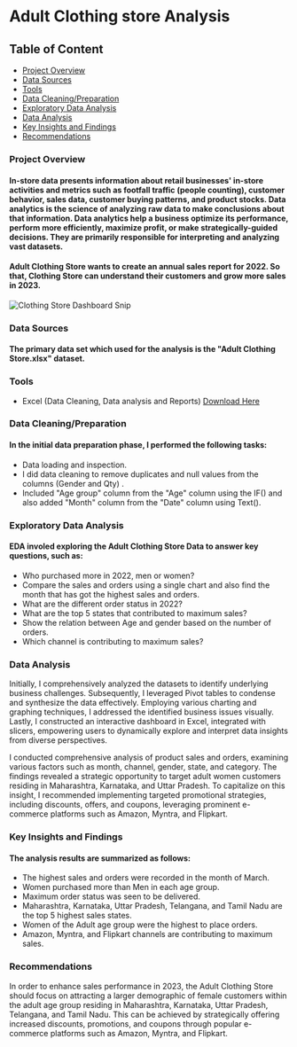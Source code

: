 # Adult Clothing store Analysis

## Table of Content
- [Project Overview](#project-overview)
- [Data Sources](#data-sources)
- [Tools](#tools)
- [Data Cleaning/Preparation](#data-cleaningpreparation)
- [Exploratory Data Analysis](#exploratory-data-analysis)
- [Data Analysis](#data-analysis)
- [Key Insights and Findings](#key-insights-and-findings)
- [Recommendations](#recommendations)


### Project Overview
#### In-store data presents information about retail businesses' in-store activities and metrics such as footfall traffic (people counting), customer behavior, sales data, customer buying patterns, and product stocks. Data analytics is the science of analyzing raw data to make conclusions about that information. Data analytics help a business optimize its performance, perform more efficiently, maximize profit, or make strategically-guided decisions. They are primarily responsible for interpreting and analyzing vast datasets.
#### Adult Clothing Store wants to create an annual sales report for 2022. So that, Clothing Store can understand their customers and grow more sales in 2023.

![Clothing Store Dashboard Snip](https://github.com/Jotrwt/Adult-Clothing-Store/assets/156798137/95621ec0-c7ae-49a2-8ef7-b1ad4818e03d)



### Data Sources
#### The primary data set which used for the analysis is the "Adult Clothing Store.xlsx" dataset.

### Tools
- Excel (Data Cleaning, Data analysis and Reports) [Download Here](https://www.microsoft.com/en-gb/microsoft-365/excel)

### Data Cleaning/Preparation

#### In the initial data preparation phase, I performed the following tasks:
- Data loading and inspection.
- I did data cleaning to remove duplicates and null values from the columns (Gender and Qty) . 
- Included "Age group" column from the "Age" column using the IF() and also added "Month" column from the "Date" column using Text().

### Exploratory Data Analysis

#### EDA involed exploring the Adult Clothing Store Data to answer key questions, such as:
- Who purchased more in 2022, men or women?
- Compare the sales and orders using a single chart and also find the month that has got the highest sales and orders.
- What are the different order status in 2022?
- What are the top 5 states that contributed to maximum sales?
- Show the relation between Age and gender based on the number of orders.
- Which channel is contributing to maximum sales?

### Data Analysis

Initially, I comprehensively analyzed the datasets to identify underlying business challenges. Subsequently, I leveraged Pivot tables to condense and synthesize the data effectively. Employing various charting and graphing techniques, I addressed the identified business issues visually. Lastly, I constructed an interactive dashboard in Excel, integrated with slicers, empowering users to dynamically explore and interpret data insights from diverse perspectives.

I conducted comprehensive analysis of product sales and orders, examining various factors such as month, channel, gender, state, and category. The findings revealed a strategic opportunity to target adult women customers residing in Maharashtra, Karnataka, and Uttar Pradesh. To capitalize on this insight, I recommended implementing targeted promotional strategies, including discounts, offers, and coupons, leveraging prominent e-commerce platforms such as Amazon, Myntra, and Flipkart.

### Key Insights and Findings

#### The analysis results are summarized as follows:
- The highest sales and orders were recorded in the month of March.
- Women purchased more than Men in each age group.
- Maximum order status was seen to be delivered.
- Maharashtra, Karnataka, Uttar Pradesh, Telangana, and Tamil Nadu are the top 5 highest sales states.
- Women of the Adult age group were the highest to place orders.
- Amazon, Myntra, and Flipkart channels are contributing to maximum sales.

### Recommendations

In order to enhance sales performance in 2023, the Adult Clothing Store should focus on attracting a larger demographic of female customers within the adult age group residing in Maharashtra, Karnataka, Uttar Pradesh, Telangana, and Tamil Nadu. This can be achieved by strategically offering increased discounts, promotions, and coupons through popular e-commerce platforms such as Amazon, Myntra, and Flipkart.
